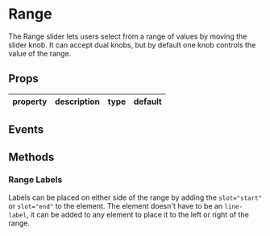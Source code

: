 # Range

The Range slider lets users select from a range of values by moving
the slider knob. It can accept dual knobs, but by default one knob
controls the value of the range.

## Props

| property | description | type | default |
|----------|-------------|------|---------|

## Events

## Methods

### Range Labels

Labels can be placed on either side of the range by adding the
`slot="start"` or `slot="end"` to the element. The element doesn't have to
be an `line-label`, it can be added to any element to place it to the
left or right of the range.
